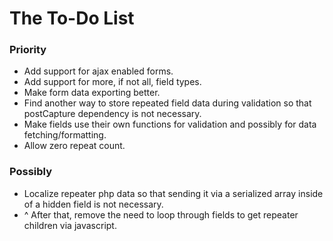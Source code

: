# The To-Do List

### Priority
* Add support for ajax enabled forms.
* Add support for more, if not all, field types.
* Make form data exporting better.
* Find another way to store repeated field data during validation so that postCapture dependency is not necessary.
* Make fields use their own functions for validation and possibly for data fetching/formatting.
* Allow zero repeat count.

### Possibly
* Localize repeater php data so that sending it via a serialized array inside of a hidden field is not necessary.
* ^ After that, remove the need to loop through fields to get repeater children via javascript.
